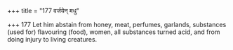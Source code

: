 +++
title = "177 वर्जयेन् मधु"

+++
177	Let him abstain from honey, meat, perfumes, garlands, substances (used for) flavouring (food), women, all substances turned acid, and from doing injury to living creatures.